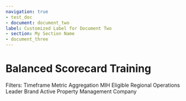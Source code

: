 ```yaml
---
navigation: true
- test_doc
- document: document_two
label: Customized Label for Document Two
- section: My Section Name
- document_three
---
```





# Balanced Scorecard Training


Filters:
   Timeframe
   Metric Aggregation
   MIH Eligible
   Regional Operations Leader
   Brand
   Active Property
   Management Company
